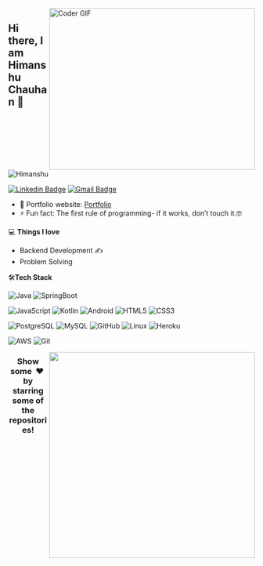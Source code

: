 <img align="right" src="https://github.com/rajaprerak/rajaprerak/blob/master/developer.gif" alt="Coder GIF" width="420" height="330">


## Hi there, I am Himanshu Chauhan 👋

<p align="left"> <img src=https://komarev.com/ghpvc/?username=hi-manss alt=Himanshu Chauhan/> </p>


[![Linkedin Badge](https://img.shields.io/badge/-himanshu-blue?style=flat-square&logo=Linkedin&logoColor=white&link=https://www.linkedin.com/in/hi-manss/)](https://www.linkedin.com/in/hi-manss/)
[![Gmail Badge](https://img.shields.io/badge/-himansh7u@gmail.com-c14438?style=flat-square&logo=Gmail&logoColor=white&link=mailto:himansh7u@gmail.com)](mailto:rajaprerak@gmail.com) 

- 🎯 Portfolio website: [Portfolio](https://hi-manss.github.io/)
- ⚡ Fun fact: The first rule of programming- if it works, don’t touch it.🤓

💻 **Things I love**
- Backend Development ✍️
- Problem Solving 

<!--     <a href="https://github.com/anuraghazra/github-readme-stats" title="Go to Source">
      <img align="right" width=420 height="auto" src="https://github-readme-stats.vercel.app/api?username=hi-manss&show_icons=true&theme=dark&border_color=61dafb&hide_border=true&include_all_commits=true" />
    </a> -->
    
🛠**Tech Stack**


![Java](https://img.shields.io/badge/-Java-000000?style=flat&logo=Java)
![SpringBoot](https://img.shields.io/badge/-SpringBoot-000000?style=flat&logo=SpringBoot)

![JavaScript](https://img.shields.io/badge/-JS-000000?style=flat&logo=JavaScript)
![Kotlin](https://img.shields.io/badge/-Kotlin-000000?style=flat&logo=kotlin)
![Android](https://img.shields.io/badge/-Android-000000?style=flat&logo=Android)
![HTML5](https://img.shields.io/badge/-HTML5-000000?style=flat&logo=HTML5)
![CSS3](https://img.shields.io/badge/-CSS3-000000?style=flat&logo=CSS3)

![PostgreSQL](https://img.shields.io/badge/-PostgreSQL-000000?style=flat&logo=postgresql)
![MySQL](https://img.shields.io/badge/-MySQL-000000?style=flat&logo=MySQL)
![GitHub](https://img.shields.io/badge/-GitHub-000000?style=flat&logo=github&logoColor=FFFFFF)
![Linux](https://img.shields.io/badge/-Linux-000000?style=flat&logo=linux&logoColor=FCC624)
![Heroku](https://img.shields.io/badge/-Heroku-000000?style=flat&logo=heroku)

![AWS](https://img.shields.io/badge/AWS-000000?style=flat-square&logo=amazon-aws)
![Git](https://img.shields.io/badge/-Git-000000?style=flat&logo=git&logoColor=F05032)
<div>
  <a href="https://github.com/anuraghazra/github-readme-stats" title="Go to Source">
      <img align="right" width=420 height="auto" src="https://github-readme-stats.vercel.app/api?username=hi-manss&show_icons=true&theme=dark&border_color=61dafb&hide_border=true&include_all_commits=true" />
    </a>
</div>
    
<div align="left">
    <h3 align="center">Show some &nbsp;❤️&nbsp; by starring some of the repositories!</h3>
</div>

 
